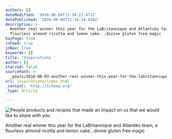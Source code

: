 ```yaml
---
authors: []
dateModified: '2016-06-04T11:34:23.471Z'
datePublished: '2016-06-04T11:34:34.838Z'
description: >-
  Another real winner this year for the LaBritannique and Atlantiko team, a
  flourless almond ricotta and lemon cake...divine gluten free magic
hasPage: true
inFeed: true
inNav: true
keywords: []
title: 'Inspirations '
author: []
starred: false
sourcePath: >-
  _posts/2016-06-03-another-real-winner-this-year-for-the-labritannique-and-atla.md
url: inspirations/index.html
_context: 'http://schema.org'
_type: Article

---
```

![People products and recipes that made an impact on us that we would like to share with you](https://the-grid-user-content.s3-us-west-2.amazonaws.com/01e2955c-7e0f-43e9-9e06-dd1602b0567f.png)

Another real winner this year for the LaBritannique and Atlantiko team, a flourless almond ricotta and lemon cake...divine gluten free magic